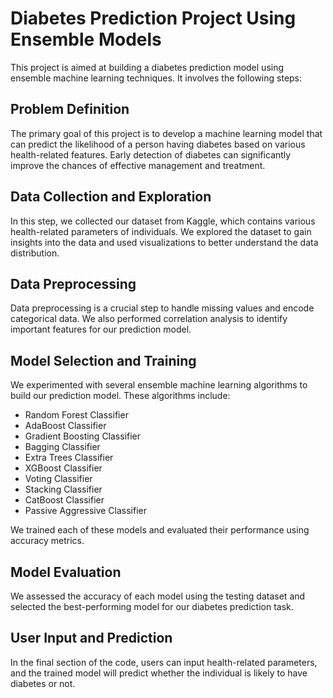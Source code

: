 
# Diabetes Prediction Project Using Ensemble Models
This project is aimed at building a diabetes prediction model using ensemble machine learning techniques. It involves the following steps:

## Problem Definition

The primary goal of this project is to develop a machine learning model that can predict the likelihood of a person having diabetes based on various health-related features. Early detection of diabetes can significantly improve the chances of effective management and treatment.

## Data Collection and Exploration

In this step, we collected our dataset from Kaggle, which contains various health-related parameters of individuals. We explored the dataset to gain insights into the data and used visualizations to better understand the data distribution.

## Data Preprocessing

Data preprocessing is a crucial step to handle missing values and encode categorical data. We also performed correlation analysis to identify important features for our prediction model.

## Model Selection and Training

We experimented with several ensemble machine learning algorithms to build our prediction model. These algorithms include:
- Random Forest Classifier
- AdaBoost Classifier
- Gradient Boosting Classifier
- Bagging Classifier
- Extra Trees Classifier
- XGBoost Classifier
- Voting Classifier
- Stacking Classifier
- CatBoost Classifier
- Passive Aggressive Classifier

We trained each of these models and evaluated their performance using accuracy metrics.

## Model Evaluation

We assessed the accuracy of each model using the testing dataset and selected the best-performing model for our diabetes prediction task.

## User Input and Prediction

In the final section of the code, users can input health-related parameters, and the trained model will predict whether the individual is likely to have diabetes or not.
